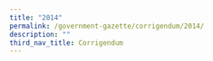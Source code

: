 ```yaml
---
title: "2014"
permalink: /government-gazette/corrigendum/2014/
description: ""
third_nav_title: Corrigendum
---
```

